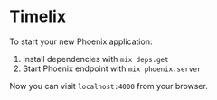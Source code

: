 # Timelix

To start your new Phoenix application:

1. Install dependencies with `mix deps.get`
2. Start Phoenix endpoint with `mix phoenix.server`

Now you can visit `localhost:4000` from your browser.
